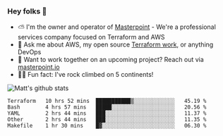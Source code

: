 

### Hey folks 👋

- ⛅️ I'm the owner and operator of [Masterpoint](https://masterpoint.io) - We're a professional services company focused on Terraform and AWS
- 💬 Ask me about AWS, my open source [Terraform work](https://github.com/masterpointio?q=terraform&type=&language=hcl), or anything DevOps
- 🔨 Want to work together on an upcoming project? Reach out via [masterpoint.io](https://masterpoint.io)
- 🧗‍♂️ Fun fact: I've rock climbed on 5 continents! 


![Matt's github stats](https://github-readme-stats.vercel.app/api?username=Gowiem&count_private=true&theme=cobalt&show_icons=true)

<!--START_SECTION:waka-->
```text
Terraform   10 hrs 52 mins  ███████████▒░░░░░░░░░░░░░   45.19 % 
Bash        4 hrs 57 mins   █████░░░░░░░░░░░░░░░░░░░░   20.56 % 
YAML        2 hrs 44 mins   ███░░░░░░░░░░░░░░░░░░░░░░   11.37 % 
Other       2 hrs 44 mins   ███░░░░░░░░░░░░░░░░░░░░░░   11.35 % 
Makefile    1 hr 30 mins    █▓░░░░░░░░░░░░░░░░░░░░░░░   06.30 % 
```
<!--END_SECTION:waka-->
